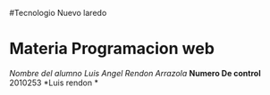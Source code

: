 #Tecnologio Nuevo laredo 
# Materia Programacion web 
*Nombre del alumno*  *Luis Angel Rendon Arrazola*
**Numero De control**  2010253
*Luis rendon *